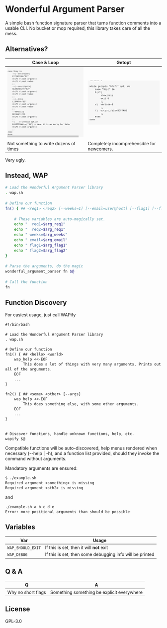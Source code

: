 # Wonderful Argument Parser

A simple bash function signature parser that turns function comments into a usable CLI. No bucket or mop required, this library takes care of all the mess.

## Alternatives?

Case & Loop                               | Getopt
---                                       | ---
![an ugly case statement](.img/case.png) | ![getopt commands are completely unreadable](.img/getopts.png)
Not something to write dozens of times    | Completely incomprehensible for newcomers.

Very ugly.

## Instead, WAP

```bash
# Load the Wonderful Argument Parser library
. wap.sh

# Define our function
fn() { ## <req1> <req2> [--weeks=1] [--email=user@host] [--flag1] [--flag2]

	# These variables are auto-magically set.
	echo "  req1=$arg_req1"
	echo "  req2=$arg_req1"
	echo " weeks=$arg_weeks"
	echo " email=$arg_email"
	echo " flag1=$arg_flag1"
	echo " flag2=$arg_flag2"
}

# Parse the arguments, do the magic
wonderful_argument_parser fn $@

# Call the function
fn
```

## Function Discovery

For easiest usage, just call WAPify

```
#!/bin/bash

# Load the Wonderful Argument Parser library
. wap.sh

# Define our function
fn1() { ## <hello> <world>
	wap_help <<-EOF
		This does a lot of things with very many arguments. Prints out all of the arguments.
	EOF
	...
}

fn2() { ## <some> <other> [--args]
	wap_help <<-EOF
		This does something else, with some other arguments.
	EOF
	...
}


# Discover functions, handle unknown functions, help, etc.
wapify $@
```

Compatible functions will be auto-discovered, help menus rendered when necessary (--help | -h), and a function list provided, should they invoke the command without arguments.

Mandatory arguments are ensured:

```
$ ./example.sh
Required argument <something> is missing
Required argument <sth2> is missing
```

and

```
./example.sh a b c d e
Error: more positional arguments than should be possible
```

## Variables

Var               | Usage
----------------- | ---
`WAP_SHOULD_EXIT` | If this is set, then it will **not** exit
`WAP_DEBUG`       | If this is set, then some debugging info will be printed


## Q & A

Q  | A
-- | --
Why no short flags | Something something be explicit everywhere

## License

GPL-3.0
